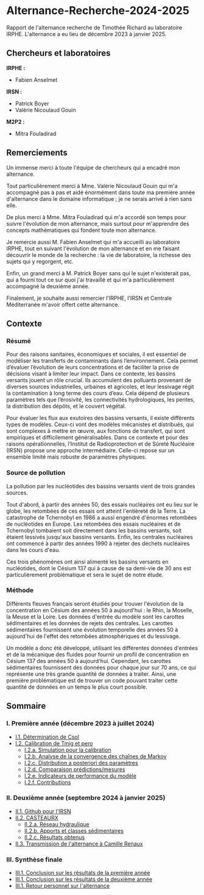 # Alternance-Recherche-2024-2025
Rapport de l'alternance recherche de Timothée Richard au laboratoire IRPHE. L'alternance a eu lieu de décembre 2023 à janvier 2025.

## Chercheurs et laboratoires

**IRPHE :**

- Fabien Anselmet

**IRSN :**

- Patrick Boyer
- Valérie Nicoulaud Gouin

**M2P2 :**

- Mitra Fouladirad

## Remerciements

Un immense merci à toute l'équipe de chercheurs qui a encadré mon alternance. 

Tout particulièrement merci à Mme. Valérie Nicoulaud Gouin qui m'a accompagné pas à pas et aidé énormément dans toute ma première année d'alternance dans le domaine informatique ; je ne serais arrivé à rien sans elle.

De plus merci à Mme. Mitra Fouladirad qui m'a accordé son temps pour suivre l'évolution de mon alternance, mais surtout pour m'apprendre des concepts mathématiques qui fondent toute mon alternance.

Je remercie aussi M. Fabien Anselmet qui m'a accueilli au laboratoire IRPHE, tout en suivant l'évolution de mon alternance et en me faisant découvrir le monde de la recherche : la vie de laboratoire, la richesse des sujets qui y regorgent, etc.

Enfin, un grand merci à M. Patrick Boyer sans qui le sujet n'existerait pas, qui a fourni tout ce sur quoi j'ai travaillé et qui m'a particulièrement accompagné la deuxième année.

Finalement, je souhaite aussi remercier l'IRPHE, l'IRSN et Centrale Méditerranée m'avoir offert cette alternance.

## Contexte

### Résumé

Pour des raisons sanitaires, économiques et sociales, il est essentiel de modéliser les transferts de contaminants dans l’environnement. Cela permet d’évaluer l’évolution de leurs concentrations et de faciliter la prise de décisions visant à limiter leur impact. Dans ce contexte, les bassins versants jouent un rôle crucial. Ils accumulent des polluants provenant de diverses sources industrielles, urbaines et agricoles, et leur lessivage régit la contamination à long terme des cours d’eau. Cela dépend de plusieurs paramètres tels que l’érosivité, les connectivités hydrologiques, les pentes, la distribution des dépôts, et le couvert végétal.

Pour évaluer les flux aux exutoires des bassins versants, il existe différents types de modèles. Ceux-ci vont des modèles mécanistes et distribués, qui sont complexes à mettre en œuvre, aux fonctions de transfert, qui sont empiriques et difficilement généralisables. Dans ce contexte et pour des raisons opérationnelles, l’Institut de Radioprotection et de Sûreté Nucléaire (IRSN) propose une approche intermédiaire. Celle-ci repose sur un ensemble limité mais robuste de paramètres physiques.

### Source de pollution

La pollution par les nucléotides des bassins versants vient de trois grandes sources. 

Tout d'abord, à partir des années 50, des essais nucléaires ont eu lieu sur le globe, les retombées de ces essais ont atteint l'entièreté de la Terre. La catastrophe de Tchernobyl en 1986 a aussi engendré d'énormes retombées de nucléotides en Europe. Les retombées des essais nucléaires et de Tchernobyl tombaient soit directement dans les bassins versants, soit étaient lessivés jusqu'aux bassins versants. Enfin, les centrales nucléaires ont commencé à partir des années 1990 à rejeter des déchets nucléaires dans les cours d'eau. 

Ces trois phénomènes ont ainsi alimenté les bassins versants en nucléotides, dont le Césium 137 qui à cause de sa demi-vie de 30 ans est particulièrement problématique et sera le sujet de notre étude.

### Méthode 

Différents fleuves français seront étudiés pour trouver l'évolution de la concentration en Césium des années 50 à aujourd'hui : le Rhin, la Moselle, la Meuse et la Loire. 
Les données d'entrée du modèle sont les carottes sédimentaires et les données de rejets des centrales. Les carottes sédimentaires fournissent une évolution temporelle des années 50 à aujourd'hui de l'effet des retombées atmosphériques et du lessivage.

Un modèle a donc été développé, utilisant les différentes données d'entrées et de la mécanique des fluides pour fournir un profil de concentration en Césium 137 des années 50 à aujourd'hui. Cependant, les carottes sédimentaires fournissent des données pour chaque jour sur 70 ans, ce qui représente une très grande quantité de données à traiter. Ainsi, une première problématique est de trouver un code pouvant traiter cette quantité de données en un temps le plus court possible.

## Sommaire

### I. Première année (décembre 2023 à juillet 2024)
- [I.1. Détermination de Csol](https://github.com/TimotheeRichard/Alternance-Recherche-2024-2025/tree/I.1.-Détermination-de-Csol)
- [I.2. Calibration de Tmig et pero](https://github.com/TimotheeRichard/Alternance-Recherche-2024-2025/tree/I.2.-Calibration-de-Tmig-et-pero)
  - [I.2.a. Simulation pour la calibration](https://github.com/TimotheeRichard/Alternance-Recherche-2024-2025/tree/I.2.a.-Simultation-pour-la-calibration)
  - [I.2.b. Analyse de la convergence des chaînes de Markov](https://github.com/TimotheeRichard/Alternance-Recherche-2024-2025/tree/I.2.b.-Analyse-de-la-convergence-des-chaînes-de-Markov)
  - [I.2.c. Distribution a posteriori des paramètres](https://github.com/TimotheeRichard/Alternance-Recherche-2024-2025/tree/I.2.c.-Distribution-a-posteriori-des-paramètres)
  - [I.2.d. Comparaison prédictions/mesures](https://github.com/TimotheeRichard/Alternance-Recherche-2024-2025/tree/I.2.d.-Comparaison-prédictions/mesures)
  - [I.2.e. Indicateurs de performance du modèle](https://github.com/TimotheeRichard/Alternance-Recherche-2024-2025/tree/I.2.e.-Indicateurs-de-performance-du-modèle)
  - [I.2.f. Contributions](https://github.com/TimotheeRichard/Alternance-Recherche-2024-2025/tree/I.2.f.-Contributions)

### II. Deuxième année (septembre 2024 à janvier 2025)
- [II.1. Github pour l'IRSN](https://github.com/TimotheeRichard/Alternance-Recherche-2024-2025/tree/II.1.-Github-pour-l'IRSN)
- [II.2. CASTEAURX](https://github.com/TimotheeRichard/Alternance-Recherche-2024-2025/tree/II.2.-CASTEAURX)
  - [II.2.a. Réseau hydraulique](https://github.com/TimotheeRichard/Alternance-Recherche-2024-2025/tree/II.2.a.-Réseau-hydraulique)
  - [II.2.b. Apports et classes sédimentaires](https://github.com/TimotheeRichard/Alternance-Recherche-2024-2025/tree/II.2.b.-Apports-et-classes-sédimentaires)
  - [II.2.c. Résultats obtenus](https://github.com/TimotheeRichard/Alternance-Recherche-2024-2025/tree/II.2.c.-Résultats-obtenus)
- [II.3. Transmission de l'alternance à Camille Renaux](https://github.com/TimotheeRichard/Alternance-Recherche-2024-2025/tree/II.3.-Transmission-de-l'alternance-à-Camille-Renaux)

### III. Synthèse finale
- [III.1. Conclusion sur les résultats de la première année](https://github.com/TimotheeRichard/Alternance-Recherche-2024-2025/tree/III.1.-Conclusion-sur-les-résultats-de-la-première-année)
- [III.1. Conclusion sur les résultats de la deuxième année](https://github.com/TimotheeRichard/Alternance-Recherche-2024-2025/tree/III.1.-Conclusion-sur-les-résultats-de-la-deuxième-année)
- [III.1. Retour personnel sur l'alternance](https://github.com/TimotheeRichard/Alternance-Recherche-2024-2025/tree/III.1.-Retour-personnel-sur-l'alternance)
